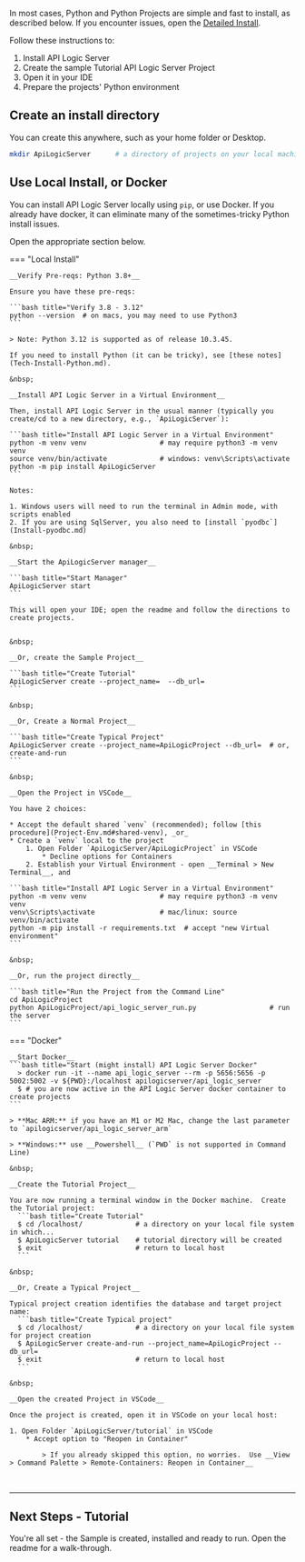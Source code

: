 In most cases, Python and Python Projects are simple and fast to install, as described below.  If you encounter issues, open the [Detailed Install](Install.md).

Follow these instructions to:

1. Install API Logic Server
2. Create the sample Tutorial API Logic Server Project
3. Open it in your IDE
4. Prepare the projects' Python environment


## Create an install directory

You can create this anywhere, such as your home folder or Desktop.

```bash title="Create an install directory"
mkdir ApiLogicServer      # a directory of projects on your local machine
```

## Use Local Install, or Docker

You can install API Logic Server locally using `pip`, or use Docker.  If you already have docker, it can eliminate many of the sometimes-tricky Python install issues.

Open the appropriate section below.

=== "Local Install"

    __Verify Pre-reqs: Python 3.8+__

    Ensure you have these pre-reqs:

    ```bash title="Verify 3.8 - 3.12"
    python --version  # on macs, you may need to use Python3
    ```

    > Note: Python 3.12 is supported as of release 10.3.45.

    If you need to install Python (it can be tricky), see [these notes](Tech-Install-Python.md).

    &nbsp;

    __Install API Logic Server in a Virtual Environment__

    Then, install API Logic Server in the usual manner (typically you create/cd to a new directory, e.g., `ApiLogicServer`):

    ```bash title="Install API Logic Server in a Virtual Environment"
    python -m venv venv                  # may require python3 -m venv venv
    source venv/bin/activate             # windows: venv\Scripts\activate
    python -m pip install ApiLogicServer
    ```

    Notes:
    
    1. Windows users will need to run the terminal in Admin mode, with scripts enabled
    2. If you are using SqlServer, you also need to [install `pyodbc`](Install-pyodbc.md)

    &nbsp;

    __Start the ApiLogicServer manager__

    ```bash title="Start Manager"
    ApiLogicServer start
    ```

    This will open your IDE; open the readme and follow the directions to create projects.


    &nbsp;
    
    __Or, create the Sample Project__

    ```bash title="Create Tutorial"
    ApiLogicServer create --project_name=  --db_url=
    ```

    &nbsp;

    __Or, Create a Normal Project__

    ```bash title="Create Typical Project"
    ApiLogicServer create --project_name=ApiLogicProject --db_url=  # or, create-and-run
    ```

    &nbsp;

    __Open the Project in VSCode__

    You have 2 choices:

    * Accept the default shared `venv` (recommended); follow [this procedure](Project-Env.md#shared-venv), _or_
    * Create a `venv` local to the project
        1. Open Folder `ApiLogicServer/ApiLogicProject` in VSCode
            * Decline options for Containers
        2. Establish your Virtual Environment - open __Terminal > New Terminal__, and

    ```bash title="Install API Logic Server in a Virtual Environment"
    python -m venv venv                  # may require python3 -m venv venv
    venv\Scripts\activate                # mac/linux: source venv/bin/activate
    python -m pip install -r requirements.txt  # accept "new Virtual environment"
    ```

    &nbsp;

    __Or, run the project directly__

    ```bash title="Run the Project from the Command Line"
    cd ApiLogicProject
    python ApiLogicProject/api_logic_server_run.py                  # run the server
    ```


=== "Docker"

    __Start Docker__
    ```bash title="Start (might install) API Logic Server Docker"
      > docker run -it --name api_logic_server --rm -p 5656:5656 -p 5002:5002 -v ${PWD}:/localhost apilogicserver/api_logic_server
      $ # you are now active in the API Logic Server docker container to create projects
    ```

    > **Mac ARM:** if you have an M1 or M2 Mac, change the last parameter to `apilogicserver/api_logic_server_arm`
  
    > **Windows:** use __Powershell__ (`PWD` is not supported in Command Line)

    &nbsp;

    __Create the Tutorial Project__

    You are now running a terminal window in the Docker machine.  Create the Tutorial project:
      ```bash title="Create Tutorial"
      $ cd /localhost/             # a directory on your local file system in which...
      $ ApiLogicServer tutorial    # tutorial directory will be created
      $ exit                       # return to local host 
      ```

    &nbsp;

    __Or, Create a Typical Project__

    Typical project creation identifies the database and target project name:
      ```bash title="Create Typical project"
      $ cd /localhost/             # a directory on your local file system for project creation
      $ ApiLogicServer create-and-run --project_name=ApiLogicProject --db_url=
      $ exit                       # return to local host 
      ```

    &nbsp;

    __Open the created Project in VSCode__
    
    Once the project is created, open it in VSCode on your local host:

    1. Open Folder `ApiLogicServer/tutorial` in VSCode
        * Accept option to "Reopen in Container"

            > If you already skipped this option, no worries.  Use __View > Command Palette > Remote-Containers: Reopen in Container__


&nbsp;

---


## Next Steps - Tutorial

You're all set - the Sample is created, installed and ready to run.  Open the readme for a walk-through.

